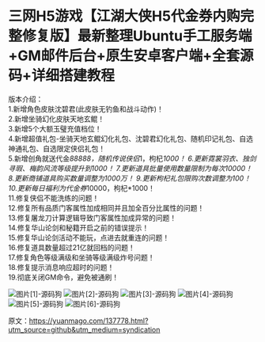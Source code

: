 # 三网H5游戏【江湖大侠H5代金券内购完整修复版】最新整理Ubuntu手工服务端+GM邮件后台+原生安卓客户端+全套源码+详细搭建教程

版本介绍：  
1.新增角色皮肤沈碧君(此皮肤无钓鱼和战斗动作)！  
2.新增坐骑幻化皮肤天地玄鲲！  
3.新增5个大额玉璧充值档位！  
4.新增超值礼包-坐骑天地玄鲲幻化礼包、沈碧君幻化礼包、随机印记礼包、自选神通礼包、自选限定侠侣礼包！  
5.新增创角就送代金*88888，随机传说侠侣*1，枸杞*1000！ 6.更新霓裳羽衣、独剑寻瑕、梅韵风流等级提升到1000！ 7.更新道具批量使用数量限制为每次10000！ 8.更新商铺道具购买数量调整为1000万！ 9.更新枸杞礼包限购次数调整为100！ 10.更新每日福利为代金券*10000，枸杞\*1000！  
11.修复侠侣不能洗练的问题！  
12.修复所有品质门客属性加成相同并且加全百分比属性的问题！  
13.修复屠龙刀计算逻辑导致门客属性加成异常的问题！  
14.修复华山论剑和秘籍开启之前的错误提示！  
15.修复华山论剑活动不能玩，点进去就重连的问题！  
16.修复道具数量超过21亿就回档的问题！  
17.修复角色等级满级和坐骑等级满级炸号问题！  
18.修复提示消息响应超时的问题！  
19.彻底关闭GM命令，避免被通刷！

![图片[1]-源码狗](https://pub-7eb420edbb5641e0a4d6027c727f4217.r2.dev/wp-content/uploads/2025/09/202502210024328-1024x605.jpg) ![图片[2]-源码狗](https://pub-7eb420edbb5641e0a4d6027c727f4217.r2.dev/wp-content/uploads/2025/09/2025022100243196-1024x604.jpg) ![图片[3]-源码狗](https://pub-7eb420edbb5641e0a4d6027c727f4217.r2.dev/wp-content/uploads/2025/09/2025022100243261-1024x604.jpg) ![图片[4]-源码狗](https://pub-7eb420edbb5641e0a4d6027c727f4217.r2.dev/wp-content/uploads/2025/09/2025022100243348-1024x607.jpg) ![图片[5]-源码狗](https://pub-7eb420edbb5641e0a4d6027c727f4217.r2.dev/wp-content/uploads/2025/09/2025022100243417-1024x606.jpg) ![图片[6]-源码狗](https://pub-7eb420edbb5641e0a4d6027c727f4217.r2.dev/wp-content/uploads/2025/09/2025022100243494-1024x605.jpg)

原文：https://yuanmago.com/137778.html?utm_source=github&utm_medium=syndication
